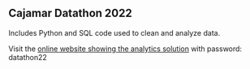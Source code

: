 ## Cajamar Datathon 2022
Includes Python and SQL code used to clean and analyze data.

Visit the [online website showing the analytics solution](https://mruddym.wixsite.com/team-origin-data) with password: datathon22
